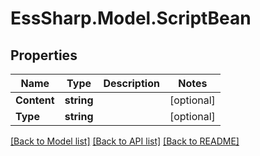 # EssSharp.Model.ScriptBean

## Properties

Name | Type | Description | Notes
------------ | ------------- | ------------- | -------------
**Content** | **string** |  | [optional] 
**Type** | **string** |  | [optional] 

[[Back to Model list]](../README.md#documentation-for-models) [[Back to API list]](../README.md#documentation-for-api-endpoints) [[Back to README]](../README.md)


